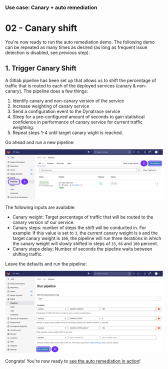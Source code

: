 ### Use case: Canary + auto remediation

# 02 - Canary shift

You're now ready to run the auto remediation demo. The following demo can be repeated as many times as desired (as long as frequent issue detection is disabled, see previous step).

## 1. Trigger Canary Shift

A Gitlab pipeline has been set up that allows us to shift the percentage of traffic that is routed to each of the deployed services (canary & non-canary). The pipeline does a few things:

  1) Identify canary and non-canary version of the service
  2) Increase weighting of canary service
  3) Send a configuration event to the Dynatrace service
  4) Sleep for a pre-configured amount of seconds to gain statistical confidence in performance of canary service for current traffic weighting.
  5) Repeat steps 1-4 until target canary wight is reached.

Go ahead and run a new pipeline:

![gitlab_run_pipeline_1](assets/gitlab_run_pipeline_1.png)

The following inputs are available:

- Canary weight: Target percentage of traffic that will be routed to the canary version of our service.
- Canary steps: number of steps the shift will be conducted in. For example: If this value is set to `3`, the current canary weight is `0` and the target canary weight is `100`, the pipeline will run three iterations in which the canary weight will slowly shifted in steps of `33`, `66` and `100` percent.
- Canary steps delay: Number of seconds the pipeline waits between shifting traffic.

Leave the defaults and run the pipeline:

![gitlab_run_pipeline_2](assets/gitlab_run_pipeline_2.png)

Congrats! You're now ready to [see the auto remediation in action](/02_canary)!
